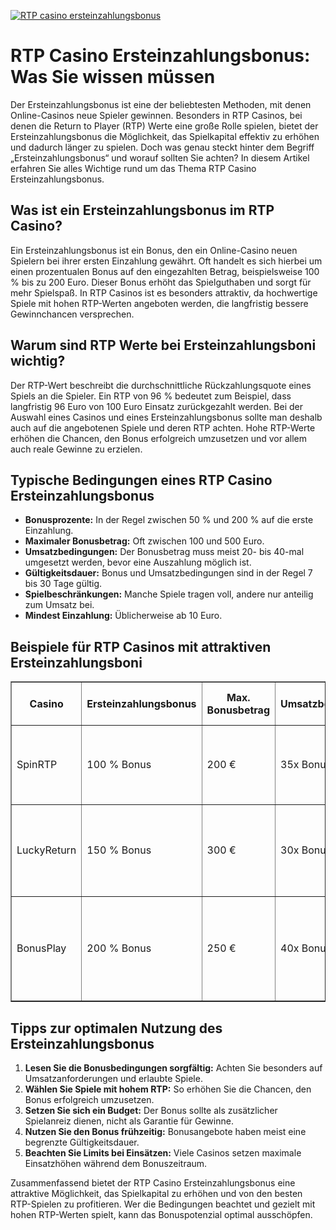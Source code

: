 [![RTP casino ersteinzahlungsbonus](https://123-caf.pages.dev/gitsignup.png)](https://vrmoo.ru/Bt82HjjY)

<h1>RTP Casino Ersteinzahlungsbonus: Was Sie wissen müssen</h1>  <p>Der Ersteinzahlungsbonus ist eine der beliebtesten Methoden, mit denen Online-Casinos neue Spieler gewinnen. Besonders in RTP Casinos, bei denen die Return to Player (RTP) Werte eine große Rolle spielen, bietet der Ersteinzahlungsbonus die Möglichkeit, das Spielkapital effektiv zu erhöhen und dadurch länger zu spielen. Doch was genau steckt hinter dem Begriff „Ersteinzahlungsbonus“ und worauf sollten Sie achten? In diesem Artikel erfahren Sie alles Wichtige rund um das Thema RTP Casino Ersteinzahlungsbonus.</p>  <h2>Was ist ein Ersteinzahlungsbonus im RTP Casino?</h2>  <p>Ein Ersteinzahlungsbonus ist ein Bonus, den ein Online-Casino neuen Spielern bei ihrer ersten Einzahlung gewährt. Oft handelt es sich hierbei um einen prozentualen Bonus auf den eingezahlten Betrag, beispielsweise 100 % bis zu 200 Euro. Dieser Bonus erhöht das Spielguthaben und sorgt für mehr Spielspaß. In RTP Casinos ist es besonders attraktiv, da hochwertige Spiele mit hohen RTP-Werten angeboten werden, die langfristig bessere Gewinnchancen versprechen.</p>  <h2>Warum sind RTP Werte bei Ersteinzahlungsboni wichtig?</h2>  <p>Der RTP-Wert beschreibt die durchschnittliche Rückzahlungsquote eines Spiels an die Spieler. Ein RTP von 96 % bedeutet zum Beispiel, dass langfristig 96 Euro von 100 Euro Einsatz zurückgezahlt werden. Bei der Auswahl eines Casinos und eines Ersteinzahlungsbonus sollte man deshalb auch auf die angebotenen Spiele und deren RTP achten. Hohe RTP-Werte erhöhen die Chancen, den Bonus erfolgreich umzusetzen und vor allem auch reale Gewinne zu erzielen.</p>  <h2>Typische Bedingungen eines RTP Casino Ersteinzahlungsbonus</h2>  <ul>   <li><strong>Bonusprozente:</strong> In der Regel zwischen 50 % und 200 % auf die erste Einzahlung.</li>   <li><strong>Maximaler Bonusbetrag:</strong> Oft zwischen 100 und 500 Euro.</li>   <li><strong>Umsatzbedingungen:</strong> Der Bonusbetrag muss meist 20- bis 40-mal umgesetzt werden, bevor eine Auszahlung möglich ist.</li>   <li><strong>Gültigkeitsdauer:</strong> Bonus und Umsatzbedingungen sind in der Regel 7 bis 30 Tage gültig.</li>   <li><strong>Spielbeschränkungen:</strong> Manche Spiele tragen voll, andere nur anteilig zum Umsatz bei.</li>   <li><strong>Mindest Einzahlung:</strong> Üblicherweise ab 10 Euro.</li> </ul>  <h2>Beispiele für RTP Casinos mit attraktiven Ersteinzahlungsboni</h2>  <table border="1" cellpadding="8" cellspacing="0">   <thead>     <tr>       <th>Casino</th>       <th>Ersteinzahlungsbonus</th>       <th>Max. Bonusbetrag</th>       <th>Umsatzbedingungen</th>       <th>Haupt-RTP-Spiele</th>     </tr>   </thead>   <tbody>     <tr>       <td>SpinRTP</td>       <td>100 % Bonus</td>       <td>200 €</td>       <td>35x Bonus</td>       <td>Starburst (96.1 %), Book of Dead (96.21 %)</td>     </tr>     <tr>       <td>LuckyReturn</td>       <td>150 % Bonus</td>       <td>300 €</td>       <td>30x Bonus</td>       <td>Mega Moolah (88 %), Gonzo's Quest (95.97 %)</td>     </tr>     <tr>       <td>BonusPlay</td>       <td>200 % Bonus</td>       <td>250 €</td>       <td>40x Bonus</td>       <td>Dead or Alive 2 (96.8 %), Jammin' Jars (96.83 %)</td>     </tr>   </tbody> </table>  <h2>Tipps zur optimalen Nutzung des Ersteinzahlungsbonus</h2>  <ol>   <li><strong>Lesen Sie die Bonusbedingungen sorgfältig:</strong> Achten Sie besonders auf Umsatzanforderungen und erlaubte Spiele.</li>   <li><strong>Wählen Sie Spiele mit hohem RTP:</strong> So erhöhen Sie die Chancen, den Bonus erfolgreich umzusetzen.</li>   <li><strong>Setzen Sie sich ein Budget:</strong> Der Bonus sollte als zusätzlicher Spielanreiz dienen, nicht als Garantie für Gewinne.</li>   <li><strong>Nutzen Sie den Bonus frühzeitig:</strong> Bonusangebote haben meist eine begrenzte Gültigkeitsdauer.</li>   <li><strong>Beachten Sie Limits bei Einsätzen:</strong> Viele Casinos setzen maximale Einsatzhöhen während dem Bonuszeitraum.</li> </ol>  <p>Zusammenfassend bietet der RTP Casino Ersteinzahlungsbonus eine attraktive Möglichkeit, das Spielkapital zu erhöhen und von den besten RTP-Spielen zu profitieren. Wer die Bedingungen beachtet und gezielt mit hohen RTP-Werten spielt, kann das Bonuspotenzial optimal ausschöpfen.</p>